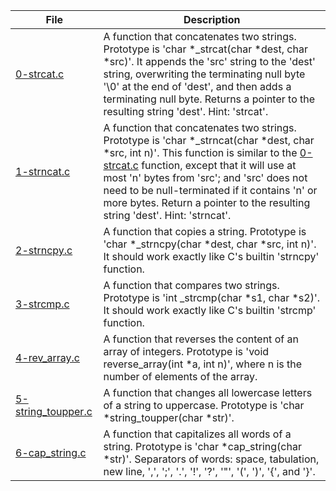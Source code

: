 |File|Description|
|-|-|
|[0-strcat.c](0-strcat.c)|A function that concatenates two strings. Prototype is 'char \*\_strcat(char \*dest, char \*src)'. It appends the 'src' string to the 'dest' string, overwriting the terminating null byte '\\0' at the end of 'dest', and then adds a terminating null byte. Returns a pointer to the resulting string 'dest'. Hint: 'strcat'.|
|[1-strncat.c](1-strncat.c)|A function that concatenates two strings. Prototype is 'char \*\_strncat(char \*dest, char \*src, int n)'. This function is similar to the [0-strcat.c]('_strcat') function, except that it will use at most 'n' bytes from 'src'; and 'src' does not need to be null-terminated if it contains 'n' or more bytes. Return a pointer to the resulting string 'dest'. Hint: 'strncat'.|
|[2-strncpy.c](2-strncpy.c)|A function that copies a string. Prototype is 'char \*\_strncpy(char \*dest, char \*src, int n)'. It should work exactly like C's builtin 'strncpy' function.|
|[3-strcmp.c](3-strcmp.c)|A function that compares two strings. Prototype is 'int \_strcmp(char \*s1, char \*s2)'. It should work exactly like C's builtin 'strcmp' function.|
|[4-rev_array.c](4-rev_array.c)|A function that reverses the content of an array of integers. Prototype is 'void reverse_array(int \*a, int n)', where n is the number of elements of the array.|
|[5-string_toupper.c](5-string_toupper.c)|A function that changes all lowercase letters of a string to uppercase. Prototype is 'char \*string_toupper(char \*str)'.|
|[6-cap_string.c](6-cap_string.c)|A function that capitalizes all words of a string. Prototype is 'char \*cap_string(char \*str)'. Separators of words: space, tabulation, new line, ',', ';', '.', '!', '?', '"', '(', ')', '{', and '}'.|

